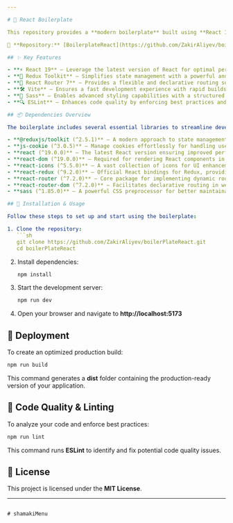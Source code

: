 ```yaml
---

# 🚀 React Boilerplate

This repository provides a **modern boilerplate** built using **React 19, Redux Toolkit, React Router 7, and Vite**. It is designed to accelerate development and ensure consistency across projects.

🔗 **Repository:** [BoilerplateReact](https://github.com/ZakirAliyev/boilerPlateReact)

## ✨ Key Features

- **⚡ React 19** – Leverage the latest version of React for optimal performance and features.
- **🔀 Redux Toolkit** – Simplifies state management with a powerful and efficient approach.
- **🚏 React Router 7** – Provides a flexible and declarative routing solution.
- **🛠️ Vite** – Ensures a fast development experience with rapid builds and hot module replacement.
- **🎨 Sass** – Enables advanced styling capabilities with a structured approach.
- **🔍 ESLint** – Enhances code quality by enforcing best practices and standards.

## 📦 Dependencies Overview

The boilerplate includes several essential libraries to streamline development:

- **@reduxjs/toolkit (^2.5.1)** – A modern approach to state management with Redux.
- **js-cookie (^3.0.5)** – Manage cookies effortlessly for handling user sessions or preferences.
- **react (^19.0.0)** – The latest React version ensuring improved performance and new features.
- **react-dom (^19.0.0)** – Required for rendering React components in the DOM.
- **react-icons (^5.5.0)** – A vast collection of icons for UI enhancement.
- **react-redux (^9.2.0)** – Official React bindings for Redux, providing seamless integration.
- **react-router (^7.2.0)** – Core package for implementing dynamic routing.
- **react-router-dom (^7.2.0)** – Facilitates declarative routing in web applications.
- **sass (^1.85.0)** – A powerful CSS preprocessor for better maintainability and styling structure.

## 📂 Installation & Usage

Follow these steps to set up and start using the boilerplate:

1. Clone the repository:
   ```sh
   git clone https://github.com/ZakirAliyev/boilerPlateReact.git
   cd boilerPlateReact
   ```
2. Install dependencies:
   ```sh
   npm install
   ```
3. Start the development server:
   ```sh
   npm run dev
   ```
4. Open your browser and navigate to **http://localhost:5173**

## 🚀 Deployment

To create an optimized production build:
```sh
npm run build
```
This command generates a **dist** folder containing the production-ready version of your application.

## 🎯 Code Quality & Linting

To analyze your code and enforce best practices:
```sh
npm run lint
```
This command runs **ESLint** to identify and fix potential code quality issues.

## 📜 License

This project is licensed under the **MIT License**.

---
```

# shamakiMenu
